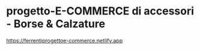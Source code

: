 # progetto-E-COMMERCE di accessori - Borse & Calzature
https://ferrentiprogettoe-commerce.netlify.app 
